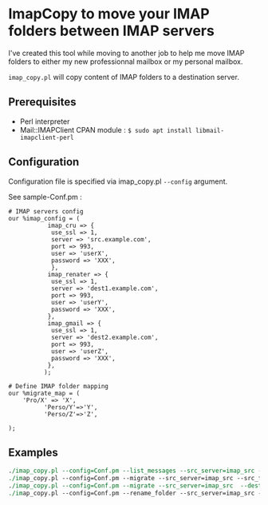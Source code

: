 # ImapCopy to move your IMAP folders between IMAP servers

I've created this tool while moving to another job to help me move IMAP folders to either my new professionnal mailbox or my personal mailbox.

`imap_copy.pl` will copy content of IMAP folders to a destination server.

## Prerequisites

* Perl interpreter
* Mail::IMAPClient CPAN module : `$ sudo apt install libmail-imapclient-perl`

## Configuration

Configuration file is specified via imap_copy.pl `--config` argument.

See sample-Conf.pm :
```
# IMAP servers config
our %imap_config = (
		   imap_cru => {
			use_ssl => 1,
			server => 'src.example.com',
			port => 993,
			user => 'userX',
			password => 'XXX',
		    },
		   imap_renater => {
			use_ssl => 1,
			server => 'dest1.example.com',
			port => 993,
			user => 'userY',
			password => 'XXX',
		   },
		   imap_gmail => {
			use_ssl => 1,
			server => 'dest2.example.com',
			port => 993,
			user => 'userZ',
			password => 'XXX',
		   },
		  );

# Define IMAP folder mapping
our %migrate_map = (
	'Pro/X' => 'X',
          'Perso/Y'=>'Y',
          'Perso/Z'=>'Z',

);
```

## Examples

```./imap_copy.pl --config=Conf.pm --list_folders --src_server=imap_src
./imap_copy.pl --config=Conf.pm --list_messages --src_server=imap_src --src_folder=INBOX
./imap_copy.pl --config=Conf.pm --migrate --src_server=imap_src --src_folder=Perso --dest_server=imap_dest --dest_folder=_Test
./imap_copy.pl --config=Conf.pm --migrate --src_server=imap_src  --dest_server=imap_dest
./imap_copy.pl --config=Conf.pm --rename_folder --src_server=imap_src --src_folder=Archives --dest_folder=_Archives
```